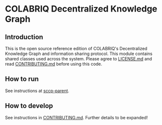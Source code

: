 # COLABRIQ Decentralized Knowledge Graph

## Introduction

This is the open source reference edition of COLABRIQ's Decentralized Knowledge Graph and information sharing protocol. This module contains shared classes used across the system. Please agree to [LICENSE.md](LICENSE.md) and read [CONTRIBUTING.md](CONTRIBUTING.md) before using this code.

## How to run

See instructions at [sccp-parent](https://github.com/colabriq/sccp-parent).

## How to develop

See instructions in [CONTRIBUTING.md](CONTRIBUTING.md).
Further details to be expanded!


